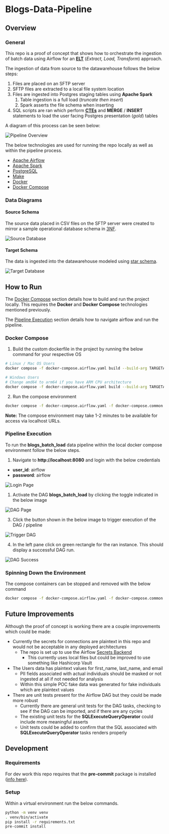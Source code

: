 # Blogs-Data-Pipeline

## Overview

### General

This repo is a proof of concept that shows how to orchestrate the ingestion of batch data using Airflow for an **[ELT](https://en.wikipedia.org/wiki/Extract,_load,_transform)** (_Extract, Load, Transform_) approach.

The ingestion of data from source to the datawarehouse follows the below steps:

1. Files are placed on an SFTP server
2. SFTP files are extracted to a local file system location
3. Files are ingested into Postgres staging tables using **Apache Spark**
   1. Table ingestion is a full load (_truncate then insert_)
   2. Spark asserts the file schema when inserting
4. SQL scripts are ran which perform **[CTEs](https://www.postgresql.org/docs/current/queries-with.html)** and **MERGE** / **INSERT** statements to load the user facing Postgres presentation (_gold_) tables

A diagram of this process can be seen below:

![Pipeline Overview](./docs/images/architecture/pipeline-overview.png)

The below technologies are used for running the repo locally as well as within the pipeline process.

* [Apache Airflow](https://airflow.apache.org)
* [Apache Spark](https://spark.apache.org)
* [PostgreSQL](https://www.postgresql.org)
* [Make](https://www.gnu.org/software/make/)
* [Docker](https://www.docker.com)
* [Docker Compose](https://docs.docker.com/compose/)

### Data Diagrams

#### Source Schema

The source data placed in CSV files on the SFTP server were created to mirror a sample operational database schema in [3NF](https://en.wikipedia.org/wiki/Third_normal_form#:~:text=Third%20normal%20form%20(3NF)%20is,in%201971%20by%20Edgar%20F.).

![Source Database](./docs/images/architecture/blog-oper-db.png)

#### Target Schema

The data is ingested into the datawarehouse modeled using [star schema](https://en.wikipedia.org/wiki/Star_schema).

![Target Database](./docs/images/architecture/blog-dw-db.png)

## How to Run

The [Docker Compose](#docker-compose) section details how to build and run the project locally. This requires the **Docker** and **Docker Compose** technologies mentioned previously.

The [Pipeline Execution](#pipeline-execution) section details how to navigate airflow and run the pipeline.

### Docker Compose

1. Build the custom dockerfile in the project by running the below command for your respective OS

```bash
# Linux / Mac OS Users
docker compose -f docker-compose.airflow.yaml build --build-arg TARGETARCH=$(uname -m)

# Windows Users
# Change amd64 to arm64 if you have ARM CPU architecture
docker compose -f docker-compose.airflow.yaml build --build-arg TARGETARCH=amd64
```

2. Run the compose environment

```bash
docker compose -f docker-compose.airflow.yaml -f docker-compose.common.yaml up -d
```

**Note:** The compose environment may take 1-2 minutes to be available for access via localhost URLs.

### Pipeline Execution

To run the **blogs_batch_load** data pipeline within the local docker compose environment follow the below steps.

1. Navigate to **http://localhost:8080** and login with the below credentials
* **user_id**: airflow
* **password**: airflow

![Login Page](./docs/images/guide/login.png)

1. Activate the DAG **blogs_batch_load** by clicking the toggle indicated in the below image

![DAG Page](./docs/images/guide/dags_page.png)

3. Click the button shown in the below image to trigger execution of the DAG / pipeline

![Trigger DAG](./docs/images/guide/batch_dag.png)

4. In the left pane click on green rectangle for the ran instance. This should display a successful DAG run.

![DAG Success](./docs/images/guide/dag_success.png)

### Spinning Down the Environment

The compose containers can be stopped and removed with the below command

```bash
docker compose -f docker-compose.airflow.yaml -f docker-compose.common.yaml down
```

## Future Improvements

Although the proof of concept is working there are a couple improvements which could be made:

* Currently the secrets for connections are plaintext in this repo and would not be acceptable in any deployed architectures
  * The repo is set up to use the Airflow [Secrets Backend](https://airflow.apache.org/docs/apache-airflow/stable/security/secrets/secrets-backend/index.html)
    * This currently uses local files but could be improved to use something like Hashicorp Vault
* The Users data has plaintext values for first_name, last_name, and email
  * PII fields associated with actual individuals should be masked or not ingested at all if not needed for analysis
  * Within this simple POC fake data was generated for fake individuals which are plaintext values
* There are unit tests present for the Airflow DAG but they could be made more robust
  * Currently there are general unit tests for the DAG tasks, checking to see if the DAG can be imported, and if there are any cycles
  * The existing unit tests for the **SQLExecuteQueryOperator** could include more meaningful asserts
  * Unit tests could be added to confirm that the SQL associated with **SQLExecuteQueryOperator** tasks renders properly

## Development

### Requirements

For dev work this repo requires that the **pre-commit** package is installed ([info here](https://pre-commit.com/#install)).

### Setup

Within a virtual environment run the below commands.

```bash
python -m venv venv
. venv/bin/activate
pip install -r requirements.txt
pre-commit install
```
